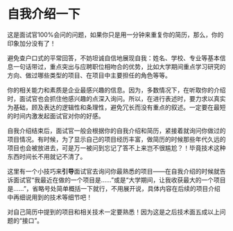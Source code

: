 # 自我介绍一下

这是面试官100%会问的问题，如果你只是用一分钟来重复你的简历，那么，你的印象加分没有了！

避免查户口式的平常回答，不妨坦诚自信地展现自我：姓名、学校、专业等基本信息一句话带过，重点突出与应聘职位相吻合的优势，比如大学期间重点学习研究的方向、做过哪些类型的项目、在项目中主要担任的角色等等。

你的相关能力和素质是企业最感兴趣的信息。因为，多数情况下，在听取你的介绍时，面试官也会抓住他感兴趣的点深入询问。所以，在进行表述时，要力求以真实为基础，顾及表达的逻辑性和条理性，避免冗长而没有重点的叙述。一定要在最短的时间内激发起面试官对你的好感。

自我介绍结束后，面试官一般会根据你的自我介绍和简历，紧接着就询问你做过的项目情况。有时候，为了显示自己的项目经历丰富，做简历的时候那些年代久远的项目也会被放进去，可是万一被问到忘记了答不上来岂不很尴尬？！毕竟技术这种东西时间长不用就记不清了。

这里有一个小技巧来**引导**面试官去询问你最熟悉的项目——在自我介绍的时候就告诉面试官“我最近在做的一个项目是......”或是“大学期间，让我收获最大的一个项目是......”，省略号处简单概括一下就行，不用展开说，具体内容在后续的项目介绍中再细说用到的技术等细节吧！

对自己简历中提到的项目和相关技术一定要熟悉！因为这是之后技术面五成以上问题的“接口”。